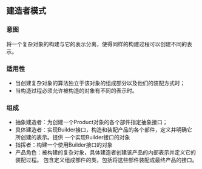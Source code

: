 ## 建造者模式

### 意图
将一个复杂对象的构建与它的表示分离，使得同样的构建过程可以创建不同的表示。

### 适用性
- 当创建复杂对象的算法独立于该对象的组成部分以及他们的装配方式时；
- 当构造过程必须允许被构造的对象有不同的表示时。

### 组成
- 抽象建造者：为创建一个Product对象的各个部件指定抽象接口；
- 具体建造者：实现Builder接口，构造和装配产品的各个部件，定义并明确它所创建的表示。提供
一个实现Builder接口的对象
- 指挥者：构建一个使用Builder接口的对象
- 产品角色：被构建的复杂对象，具体建造者创建该产品的内部表示并定义它的装配过程。
包含定义组成部件的类，包括将这些部件装配成最终产品的接口。